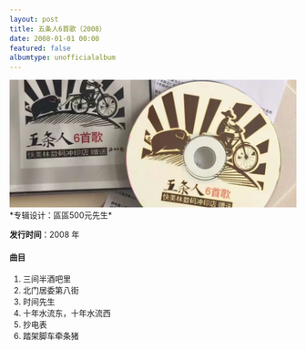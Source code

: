 ```yaml
---
layout: post
title: 五条人6首歌（2008）
date: 2008-01-01 00:00
featured: false
albumtype: unofficialalbum
---
```


<img src="/assets/imgs/sixsongs2008.webp">
*专辑设计：區區500元先生*

**发行时间**：2008 年

#### 曲目

1. 三间半酒吧里
2. 北门居委第八街
3. 时间先生
4. 十年水流东，十年水流西
5. 抄电表
6. 踏架脚车牵条猪

